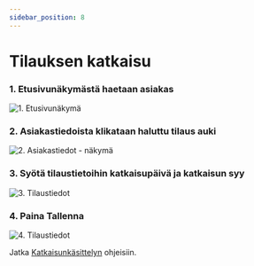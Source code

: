 ```yaml
---
sidebar_position: 8
---
```


# Tilauksen katkaisu

### 1. Etusivunäkymästä haetaan asiakas

![1. Etusivunäkymä](/img/pikaohjeet/hakuehto.png)

### 2. Asiakastiedoista klikataan haluttu tilaus auki

![2. Asiakastiedot - näkymä](/img/pikaohjeet/asiamieskoodi-lisays2.png)

### 3. Syötä tilaustietoihin katkaisupäivä ja katkaisun syy

![3. Tilaustiedot](/img/pikaohjeet/Tilauksen_Katkaisu3.png)

### 4. Paina Tallenna

![4. Tilaustiedot](/img/pikaohjeet/Tilauksen_Katkaisu4.png)

Jatka <a href="katkaisukasittely">Katkaisunkäsittelyn</a> ohjeisiin.